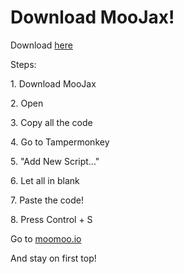 <h1 class="centered" id="one">Download MooJax!</h1>
<p>Download <a href="mediafire">here</a></p>
<p>Steps:</p>
<p>1. Download MooJax</p>
<p>2. Open</p>
<p>3. Copy all the code</p>
<p>4. Go to Tampermonkey</p>
<p>5. "Add New Script..."</p>
<p>6. Let all in blank </p>
<p>7. Paste the code! </p>
<p>8. Press Control + S</p>
<p>Go to <a href="http://moomoo.io">moomoo.io</a><p>And stay on first top!</p></p>

<script> var styleItem = document.createElement("style"); styleItem.type = "text/css"; styleItem.appendChild(document.createTextNode(` body { background-color: #fefbd8; } a:hover { background-color: yellow; } .content-box-blue, .content-box-gray, .content-box-green, .content-box-purple, .content-box-red, .content-box-yellow { margin: 0 0 25px; overflow: hidden; padding: 20px; } .content-box-blue { background-color: #d8ecf7; border: 1px solid #afcde3; } .content-box-gray { background-color: #e2e2e2; border: 1px solid #bdbdbd; } .content-box-green { background-color: #d9edc2; border: 1px solid #b2ce96; } .content-box-purple { background-color: #e2e2f9; border: 1px solid #bebde9; } .content-box-red { background-color: #f9dbdb; border: 1px solid #e9b3b3; } .content-box-yellow { background-color: #fef5c4; border: 1px solid #fadf98; } .menuPrompt { font-size: 19px; font-family: 'Hammersmith One'; color: #fcba03; flex: 0.2; text-align: left; margin-top: 10px; display: inline-block; } .sub { font-size: 15px; font-family: 'Hammersmith One'; color: #fc0335; flex: 10; margin-top: 10px; display: inline-block; } `)) document.head.appendChild(styleItem); </script>
